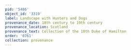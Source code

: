 ```yaml
---
pid: '5486'
object_id: '3319'
label: Landscape with Hunters and Dogs
provenance_date: 18th century to 19th century
provenance_location: Scotland
provenance_text: Collection of the 10th Duke of Hamilton
order: '0761'
collection: provenance
---
```

